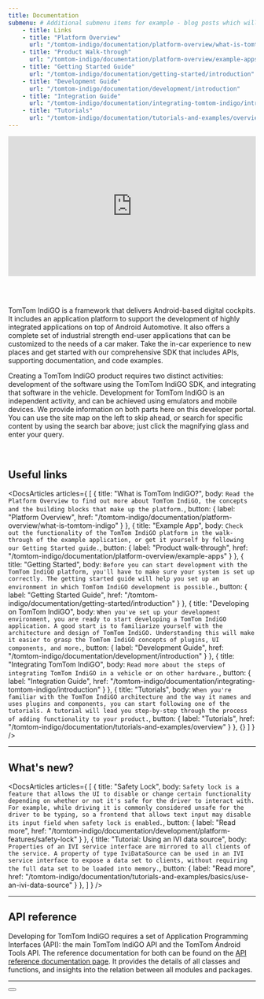 ```yaml
---
title: Documentation
submenu: # Additional submenu items for example - blog posts which will be displayed right below table of contents. (not mandatory)
    - title: Links
    - title: "Platform Overview"
      url: "/tomtom-indigo/documentation/platform-overview/what-is-tomtom-indigo"
    - title: "Product Walk-through"
      url: "/tomtom-indigo/documentation/platform-overview/example-apps"
    - title: "Getting Started Guide"
      url: "/tomtom-indigo/documentation/getting-started/introduction"
    - title: "Development Guide"
      url: "/tomtom-indigo/documentation/development/introduction"
    - title: "Integration Guide"
      url: "/tomtom-indigo/documentation/integrating-tomtom-indigo/introduction"
    - title: "Tutorials"
      url: "/tomtom-indigo/documentation/tutorials-and-examples/overview"
---
```


<iframe
    src="https://player.vimeo.com/video/649985038?h=5a2fa675b4&title=0&portrait=0&color=44ABE0"
    style="aspect-ratio: 16 / 9; width: 100%; margin-bottom: 3rem;"
    frameborder="0"
    allow="autoplay; fullscreen; picture-in-picture;"
    allowfullscreen>
</iframe>

TomTom IndiGO is a framework that delivers Android-based digital cockpits. It includes an 
application platform to support the development of highly integrated applications on top of Android 
Automotive. It also offers a complete set of industrial strength end-user applications that can be 
customized to the needs of a car maker. Take the in-car experience to new places and get started 
with our comprehensive SDK that includes APIs, supporting documentation, and code examples.

Creating a TomTom IndiGO product requires two distinct activities: development of the software using
the TomTom IndiGO SDK, and integrating that software in the vehicle. Development for TomTom IndiGO
is an independent activity, and can be achieved using emulators and mobile devices. We provide
information on both parts here on this developer portal. You can use the site map on the left to
skip ahead, or search for specific content by using the search bar above; just click the magnifying
glass and enter your query.

<br/>

## Useful links

<!-- prettier-ignore -->
<DocsArticles
  articles={
    [
      {
        title: "What is TomTom IndiGO?",
        body: `Read the Platform Overview to find out more about TomTom IndiGO, the concepts and
         the building blocks that make up the platform.`,
        button: {
          label: "Platform Overview",
          href: "/tomtom-indigo/documentation/platform-overview/what-is-tomtom-indigo"
        }
      },
      {
        title: "Example App",
        body: `Check out the functionality of the TomTom IndiGO platform in the walk-through of
        the example application, or get it yourself by following our Getting Started guide.`,
        button: {
          label: "Product walk-through",
          href: "/tomtom-indigo/documentation/platform-overview/example-apps"
        }
      },
      {
        title: "Getting Started",
        body: `Before you can start development with the TomTom IndiGO platform, you'll have to
        make sure your system is set up correctly. The getting started guide will help you set up
        an environment in which TomTom IndiGO development is possible.`,
        button: {
          label: "Getting Started Guide",
          href: "/tomtom-indigo/documentation/getting-started/introduction"
        }
      },
      {
        title: "Developing on TomTom IndiGO",
        body: `When you've set up your development environment, you are ready to start developing
        a TomTom IndiGO application. A good start is to familiarize yourself with the architecture
        and design of TomTom IndiGO. Understanding this will make it easier to grasp the TomTom
        IndiGO concepts of plugins, UI components, and more.`,
        button: {
          label: "Development Guide",
          href: "/tomtom-indigo/documentation/development/introduction"
        }
      },
      {
        title: "Integrating TomTom IndiGO",
        body: `Read more about the steps of integrating TomTom IndiGO in a vehicle or on other
        hardware.`,
        button: {
          label: "Integration Guide",
          href: "/tomtom-indigo/documentation/integrating-tomtom-indigo/introduction"
        }
      },
      {
        title: "Tutorials",
        body: `When you're familiar with the TomTom IndiGO architecture and the way it names and
        uses plugins and components, you can start following one of the tutorials. A tutorial will
        lead you step-by-step through the process of adding functionality to your product.`,
        button: {
          label: "Tutorials",
          href: "/tomtom-indigo/documentation/tutorials-and-examples/overview"
        }
      },
      {}
    ]
  }
/>

---

## What's new?

<!-- prettier-ignore -->
<DocsArticles
  articles={
    [
      {
        title: "Safety Lock",
        body: `Safety lock is a feature that allows the UI to disable or change certain
        functionality depending on whether or not it's safe for the driver to interact with.
        For example, while driving it is commonly considered unsafe for the driver to be typing,
        so a frontend that allows text input may disable its input field when safety lock is
        enabled.`,
        button: {
          label: "Read more",
          href: "/tomtom-indigo/documentation/development/platform-features/safety-lock"
        }
      },
      {
        title: "Tutorial: Using an IVI data source",
        body: `Properties of an IVI service interface are mirrored to all clients of the service.
        A property of type IviDataSource can be used in an IVI service interface to expose a data
        set to clients, without requiring the full data set to be loaded into memory.`,
        button: {
          label: "Read more",
          href: "/tomtom-indigo/documentation/tutorials-and-examples/basics/use-an-ivi-data-source"
        }
      },
    ]
  }
/>

---

## API reference

Developing for TomTom IndiGO requires a set of Application Programming Interfaces (API): the main
TomTom IndiGO API and the TomTom Android Tools API. The reference documentation for both can be
found on the [API reference documentation page](/tomtom-indigo/api-reference/introduction).
It provides the details of all classes and functions, and insights into the relation between all
modules and packages.

---

<Button label="Get Started" href="/tomtom-indigo/documentation/getting-started/introduction" icon="arrow" />
